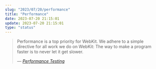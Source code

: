 ```yaml
---
slug: "2023/07/20/performance"
title: "Performance"
date: 2023-07-20 21:15:01
update: 2023-07-20 21:15:01
type: "status"
---
```


> Performance is a top priority for WebKit. We adhere to a simple directive for all work we do on WebKit: The way to make a program faster is to never let it get slower.
> 
> <cite>&mdash; [Performance Testing](https://webkit.org/performance/)</cite>
